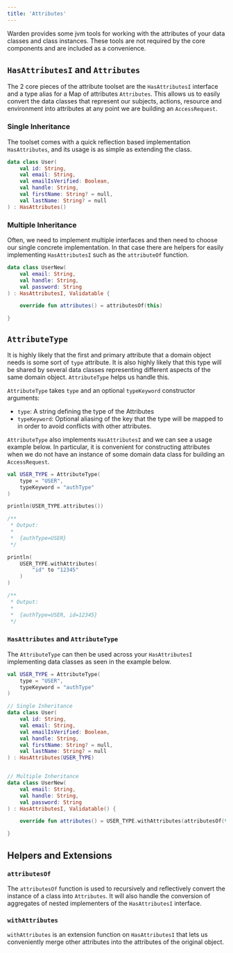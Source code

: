 ```yaml
---
title: 'Attributes'
---
```


Warden provides some jvm tools for working with the attributes of your data classes and class
instances. These tools are not required by the core components and are included as a convenience.

## `HasAttributesI` and `Attributes`

The 2 core pieces of the attribute toolset are the `HasAttributesI` interface and a type alias for a
Map of attributes `Attributes`. This allows us to easily convert the data classes that represent our
subjects, actions, resource and environment into attributes at any point we are building
an `AccessRequest`.

### Single Inheritance

The toolset comes with a quick reflection based implementation `HasAttributes`, and its usage is as
simple as extending
the class.

```kotlin
data class User(
    val id: String,
    val email: String,
    val emailIsVerified: Boolean,
    val handle: String,
    val firstName: String? = null,
    val lastName: String? = null
) : HasAttributes()
```

### Multiple Inheritance

Often, we need to implement multiple interfaces and then need to choose our single concrete
implementation. In that case there are helpers for easily implementing `HasAttributesI` such as
the `attributeOf` function.

```kotlin
data class UserNew(
    val email: String,
    val handle: String,
    val password: String
) : HasAttributesI, Validatable {

    override fun attributes() = attributesOf(this)

}
```

## `AttributeType`

It is highly likely that the first and primary attribute that a domain object needs is some sort
of `type` attribute. It is also highly likely that this type will be shared by several data classes
representing different
aspects of the same domain object. `AttributeType` helps us handle this.

`AttributeType` takes `type` and an optional `typeKeyword` constructor arguments:

- `type`: A string defining the type of the Attributes
- `typeKeyword`: Optional aliasing of the key that the type will be mapped to in order to avoid
  conflicts with other
  attributes.

`AttributeType` also implements `HasAttributesI` and we can see a usage example below. In
particular, it is convenient
for constructing attributes when we do not have an instance of some domain data class for building
an `AccessRequest`.

```kotlin
val USER_TYPE = AttributeType(
    type = "USER",
    typeKeyword = "authType"
)

println(USER_TYPE.attributes())

/**
 * Output:
 *
 *  {authType=USER}
 */

println(
    USER_TYPE.withAttributes(
        "id" to "12345"
    )
)

/**
 * Output:
 *
 *  {authType=USER, id=12345}
 */

```

### `HasAttributes` and `AttributeType`

The `AttributeType` can then be used across your `HasAttributesI` implementing data classes as seen
in the example
below.

```kotlin
val USER_TYPE = AttributeType(
    type = "USER",
    typeKeyword = "authType"
)

// Single Inheritance
data class User(
    val id: String,
    val email: String,
    val emailIsVerified: Boolean,
    val handle: String,
    val firstName: String? = null,
    val lastName: String? = null
) : HasAttributes(USER_TYPE)


// Multiple Inheritance
data class UserNew(
    val email: String,
    val handle: String,
    val password: String
) : HasAttributesI, Validatable() {

    override fun attributes() = USER_TYPE.withAttributes(attributesOf(this))

}
```

## Helpers and Extensions

### `attributesOf`

The `attributesOf` function is used to recursively and reflectively convert the instance of a class
into `Attributes`. It will also handle the conversion of aggregates of nested implementers of
the `HasAttributesI` interface.

### `withAttributes`

`withAttributes` is an extension function on `HasAttributesI` that lets us conveniently merge other
attributes into the attributes of the original object.
